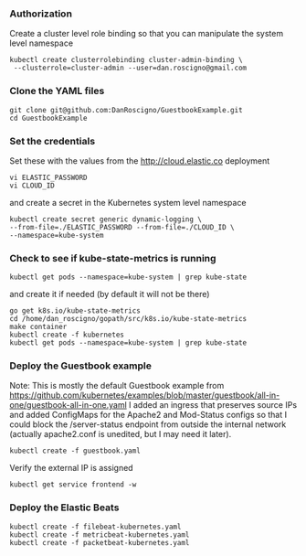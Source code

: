 
### Authorization
Create a cluster level role binding so that you can manipulate the system level namespace

```
kubectl create clusterrolebinding cluster-admin-binding \
 --clusterrole=cluster-admin --user=dan.roscigno@gmail.com
```

### Clone the YAML files
```
git clone git@github.com:DanRoscigno/GuestbookExample.git
cd GuestbookExample
```
### Set the credentials
Set these with the values from the http://cloud.elastic.co deployment

```
vi ELASTIC_PASSWORD
vi CLOUD_ID
```
and create a secret in the Kubernetes system level namespace

```
kubectl create secret generic dynamic-logging \
--from-file=./ELASTIC_PASSWORD --from-file=./CLOUD_ID \
--namespace=kube-system
```

### Check to see if kube-state-metrics is running
```
kubectl get pods --namespace=kube-system | grep kube-state
```
and create it if needed (by default it will not be there)

```
go get k8s.io/kube-state-metrics
cd /home/dan_roscigno/gopath/src/k8s.io/kube-state-metrics
make container
kubectl create -f kubernetes
kubectl get pods --namespace=kube-system | grep kube-state 
```

### Deploy the Guestbook example
Note: This is mostly the default Guestbook example from https://github.com/kubernetes/examples/blob/master/guestbook/all-in-one/guestbook-all-in-one.yaml
I added an ingress that preserves source IPs and added ConfigMaps for the Apache2 and Mod-Status configs so that I could block the /server-status endpoint from outside the internal network (actually apache2.conf is unedited, but I may need it later).

```
kubectl create -f guestbook.yaml 
```
Verify the external IP is assigned

```
kubectl get service frontend -w
```
### Deploy the Elastic Beats
```
kubectl create -f filebeat-kubernetes.yaml 
kubectl create -f metricbeat-kubernetes.yaml 
kubectl create -f packetbeat-kubernetes.yaml 
```

